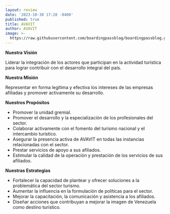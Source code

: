 ```yaml
---
layout: review
date: '2023-10-30 17:28 -0400'
published: true
title: AVAVIT
author: AVAVIT
image: >-
  https://raw.githubusercontent.com/boardingpassblog/boardingpassblog.github.io/main/assets/images/AVAVIT.jpg
---
```

**Nuestra Visión**

Liderar la integración de los actores que participan en la actividad turística para lograr contribuir con el desarrollo integral del país.

**Nuestra Misión**

Representar en forma legítima y efectiva los intereses de las empresas afiliadas y promover activamente su desarrollo.

**Nuestros Propósitos**

- Promover la unidad gremial.
- Promover el desarrollo y la especialización de los profesionales del sector.
- Colaborar activamente con el fomento del turismo nacional y el intercambio turístico.
- Asegurar la presencia activa de AVAVIT en todas las instancias relacionadas con el sector.
- Prestar servicios de apoyo a sus afiliados.
- Estimular la calidad de la operación y prestación de los servicios de sus afiliados.

**Nuestras Estrategias**

- Fortalecer la capacidad de plantear y ofrecer soluciones a la problemática del sector turismo.
- Aumentar la influencia en la formulación de políticas para el sector.
- Mejorar la capacitación, la comunicación y asistencia a los afiliados.
- Diseñar acciones que contribuyan a mejorar la imagen de Venezuela como destino turístico.
